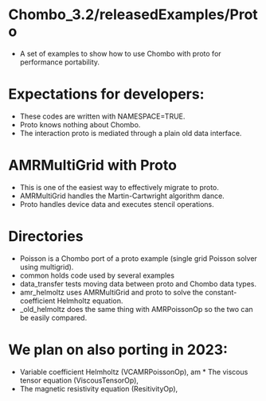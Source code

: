 # Chombo_3.2/releasedExamples/Proto
* A set of examples to show how to use Chombo with proto for performance portability.

# Expectations for developers:
* These codes are written with NAMESPACE=TRUE.
* Proto knows nothing about Chombo.
* The interaction proto is mediated through a plain old data  interface.

# AMRMultiGrid with Proto
* This is one of the easiest way to effectively migrate to  proto.
* AMRMultiGrid handles the Martin-Cartwright algorithm dance.
* Proto handles  device data and executes stencil operations.


# Directories
* Poisson is a Chombo port of a proto example (single grid Poisson solver using multigrid).
* common holds code used by several examples
* data_transfer tests moving data between proto and Chombo data types.
* amr_helmoltz uses AMRMultiGrid and proto to solve the constant-coefficient Helmholtz equation.
* _old_helmoltz does the same thing with AMRPoissonOp so the two can be easily compared.


# We plan on also porting in 2023:
* Variable coefficient Helmholtz (VCAMRPoissonOp), 
am         * The viscous tensor equation (ViscousTensorOp), 
* The magnetic resistivity  equation (ResitivityOp), 

